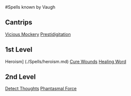 #Spells known by Vaugh

## Cantrips
[Vicious Mockery](./Spells/vicious_mockery.md)
[Prestidigitation](./Spells/prestidigitation.md)

## 1st Level
Heroism] (./Spells/heroism.md)
[Cure Wounds](./Spells/cure_wounds.md)
[Healing Word](./Spells/healing_word.md)

## 2nd Level
[Detect Thoughts](./Spells/detect_thoughts.md)
[Phantasmal Force](./Spells/phantasmal_force.md)
